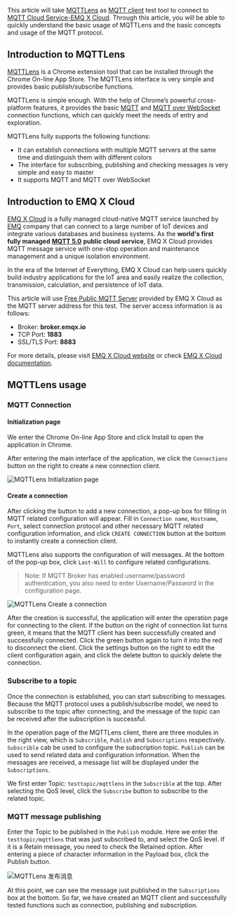 This article will take [MQTTLens](https://chrome.google.com/webstore/detail/mqttlens/hemojaaeigabkbcookmlgmdigohjobjm/related?hl=zh_cn) as [MQTT client](https://www.emqx.com/en/blog/introduction-to-the-commonly-used-mqtt-client-library) test tool to connect to [MQTT Cloud Service-EMQ X Cloud](https://www.emqx.com/en/cloud). Through this article, you will be able to quickly understand the basic usage of MQTTLens and the basic concepts and usage of the MQTT protocol.



## Introduction to MQTTLens

[MQTTLens](https://chrome.google.com/webstore/detail/mqttlens/hemojaaeigabkbcookmlgmdigohjobjm/related?hl=zh_cn) is a Chrome extension tool that can be installed through the Chrome On-line App Store. The MQTTLens interface is very simple and provides basic publish/subscribe functions.

MQTTLens is simple enough. With the help of Chrome’s powerful cross-platform features, it provides the basic [MQTT](https://www.emqx.com/en/mqtt) and [MQTT over WebSocket](https://www.emqx.com/en/blog/connect-to-mqtt-broker-with-websocket) connection functions, which can quickly meet the needs of entry and exploration. 

MQTTLens fully supports the following functions:

- It can establish connections with multiple MQTT servers at the same time and distinguish them with different colors
- The interface for subscribing, publishing and checking messages is very simple and easy to master
- It supports MQTT and MQTT over WebSocket



## Introduction to EMQ X Cloud

[EMQ X Cloud](https://www.emqx.com/en/cloud) is a fully managed cloud-native MQTT service launched by [EMQ](https://www.emqx.com/en) company that can connect to a large number of IoT devices and integrate various databases and business systems. As the **world's first fully managed** [**MQTT 5.0**](https://www.emqx.com/en/mqtt/mqtt5) **public cloud service**, EMQ X Cloud provides MQTT message service with one-stop operation and maintenance management and a unique isolation environment.

In the era of the Internet of Everything, EMQ X Cloud can help users quickly build industry applications for the IoT area and easily realize the collection, transmission, calculation, and persistence of IoT data.

This article will use [Free Public MQTT Server](https://www.emqx.com/en/mqtt/public-mqtt5-broker) provided by EMQ X Cloud as the MQTT server address for this test. The server access information is as follows:

- Broker: **broker.emqx.io**
- TCP Port: **1883**
- SSL/TLS Port: **8883**

For more details, please visit [EMQ X Cloud website](https://www.emqx.com/en/cloud) or check [EMQ X Cloud documentation](https://docs.emqx.io/en/cloud/latest/).



## MQTTLens usage

### MQTT Connection

#### Initialization page

We enter the Chrome On-line App Store and click Install to open the application in Chrome.

After entering the main interface of the application, we click the `Connections` button on the right to create a new connection client.

![MQTTLens Initialization page](https://static.emqx.net/images/017284bd21723e22993d75f23050348d.png)

#### Create a connection

After clicking the button to add a new connection, a pop-up box for filling in MQTT related configuration will appear. Fill in `Connection name`, `Hostname`, `Port`, select connection protocol and other necessary MQTT related configuration information, and click `CREATE CONNECTION` button at the bottom to instantly create a connection client.

MQTTLens also supports the configuration of will messages. At the bottom of the pop-up box, click `Last-Will` to configure related configurations.

> Note: If MQTT Broker has enabled username/password authentication, you also need to enter Username/Password in the configuration page.

![MQTTLens Create a connection](https://static.emqx.net/images/1e7916ea7e3a5d4e30053b05549fb6c8.png)

After the creation is successful, the application will enter the operation page for connecting to the client. If the button on the right of connection list turns green, it means that the MQTT client has been successfully created and successfully connected. Click the green button again to turn it into the red to disconnect the client. Click the settings button on the right to edit the client configuration again, and click the delete button to quickly delete the connection.

### Subscribe to a topic

Once the connection is established, you can start subscribing to messages. Because the MQTT protocol uses a publish/subscribe model, we need to subscribe to the topic after connecting, and the message of the topic can be received after the subscription is successful.

In the operation page of the MQTTLens client, there are three modules in the right view, which is `Subscrible`, `Publish` and `Subscriptions` respectively. `Subscrible` cab be used to configure the subscription topic. `Publish` can be used to send related data and configuration information. When the messages are received, a message list will be displayed under the `Subscriptions`.

We first enter Topic: `testtopic/mqttlens` in the `Subscrible` at the top. After selecting the QoS level, click the `Subscribe` button to subscribe to the related topic.

### MQTT message publishing

Enter the Topic to be published in the `Publish` module. Here we enter the `testtopic/mqttlens` that was just subscribed to, and select the QoS level. If it is a Retain message, you need to check the Retained option. After entering a piece of character information in the Payload box, click the Publish button.

![MQTTLens 发布消息](https://static.emqx.net/images/1022237564e692fa597e9236ecd81640.png)

At this point, we can see the message just published in the `Subscriptions` box at the bottom. So far, we have created an MQTT client and successfully tested functions such as connection, publishing and subscription.
